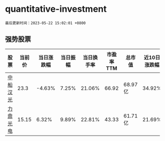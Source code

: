 # quantitative-investment

`最后更新时间：2023-05-22 15:02:01 +0800`

## 强势股票

|股票|当前价|当日涨跌幅|当日振幅|当日换手率|市盈率TTM|总市值|近10日涨跌幅|
|----|----|----|----|----|----|----|----|
|[中船汉光](https://xueqiu.com/S/SZ300847)|23.3|-4.63%|7.25%|21.06%|66.92|68.97亿|34.92%|
|[力鼎光电](https://xueqiu.com/S/SH605118)|15.15|6.32%|9.89%|22.81%|43.33|61.71亿|21.69%|
